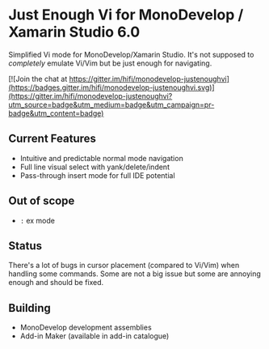 # Just Enough Vi for MonoDevelop / Xamarin Studio 6.0

Simplified Vi mode for MonoDevelop/Xamarin Studio. It's not supposed to *completely* emulate Vi/Vim but be just enough for navigating.

[![Join the chat at https://gitter.im/hifi/monodevelop-justenoughvi](https://badges.gitter.im/hifi/monodevelop-justenoughvi.svg)](https://gitter.im/hifi/monodevelop-justenoughvi?utm_source=badge&utm_medium=badge&utm_campaign=pr-badge&utm_content=badge)

## Current Features

 * Intuitive and predictable normal mode navigation
 * Full line visual select with yank/delete/indent
 * Pass-through insert mode for full IDE potential

## Out of scope

 * `:` ex mode

## Status
  
There's a lot of bugs in cursor placement (compared to Vi/Vim) when handling some commands. Some are not a big issue but some are annoying enough and should be fixed.

## Building

 * MonoDevelop development assemblies
 * Add-in Maker (available in add-in catalogue)
